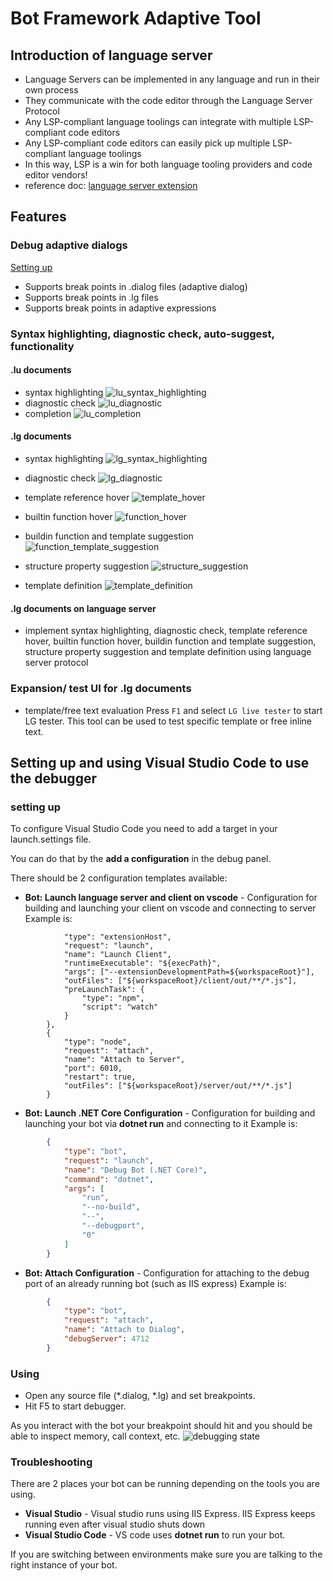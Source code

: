 # Bot Framework Adaptive Tool

## Introduction of language server

- Language Servers can be implemented in any language and run in their own process
- They communicate with the code editor through the Language Server Protocol
- Any LSP-compliant language toolings can integrate with multiple LSP-compliant code editors
- Any LSP-compliant code editors can easily pick up multiple LSP-compliant language toolings
- In this way, LSP is a win for both language tooling providers and code editor vendors!
- reference doc: [language server extension](https://code.visualstudio.com/api/language-extensions/language-server-extension-guide)


## Features
### Debug adaptive dialogs
[Setting up](#set_up)

- Supports break points in .dialog files (adaptive dialog)
- Supports break points in .lg files
- Supports break points in adaptive expressions

### Syntax highlighting, diagnostic check, auto-suggest, functionality
#### .lu documents
- syntax highlighting
![lu_syntax_highlighting](./resources/images/lu_syntax_highlighting.png)
- diagnostic check
![lu_diagnostic](./resources/images/lu_diagnostic.png)
- completion 
![lu_completion](./resources/images/lu_completion.gif)

#### .lg documents
- syntax highlighting
![lg_syntax_highlighting](./resources/images/lg_syntax_highlighting.png)

- diagnostic check
![lg_diagnostic](./resources/images/lg_diagnostic.gif)

- template reference hover
![template_hover](./resources/images/template_hover.png)

- builtin function hover
![function_hover](./resources/images/function_hover.png)

- buildin function and template suggestion
![function_template_suggestion](./resources/images/function_template_suggestion.gif)

- structure property suggestion
![structure_suggestion](./resources/images/structure_suggestion.gif)

- template definition
![template_definition](./resources/images/template_definition.gif)

#### .lg documents on language server
- implement syntax highlighting, diagnostic check, template reference hover, builtin function hover, buildin function and template suggestion, structure property suggestion and template definition using language server protocol 


### Expansion/ test UI for .lg documents
- template/free text evaluation
Press `F1` and select `LG live tester` to start LG tester.
This tool can be used to test specific template or free inline text.


<a name="set_up"></a>

## Setting up and using Visual Studio Code to use the debugger
### setting up
To configure Visual Studio Code you need to add a target in your launch.settings file.

You can do that by the **add a configuration** in the debug panel.

There should be 2 configuration templates available:

* **Bot: Launch language server and client on vscode** - Configuration for building and launching your client on vscode and connecting to server
Example is:
```json{
			"type": "extensionHost",
			"request": "launch",
			"name": "Launch Client",
			"runtimeExecutable": "${execPath}",
			"args": ["--extensionDevelopmentPath=${workspaceRoot}"],
			"outFiles": ["${workspaceRoot}/client/out/**/*.js"],
			"preLaunchTask": {
				"type": "npm",
				"script": "watch"
			}
		},
		{
			"type": "node",
			"request": "attach",
			"name": "Attach to Server",
			"port": 6010,
			"restart": true,
			"outFiles": ["${workspaceRoot}/server/out/**/*.js"]
        }
```
* **Bot: Launch .NET Core Configuration** - Configuration for building and launching your bot via **dotnet run** and connecting to it
Example is:
```json
        {
            "type": "bot",
            "request": "launch",
            "name": "Debug Bot (.NET Core)",
            "command": "dotnet",
            "args": [
                "run",
                "--no-build",
                "--",
                "--debugport",
                "0"
            ]
        }
```
* **Bot: Attach Configuration** - Configuration for attaching to the debug port of an already running bot (such as IIS express)
Example is:
```json
        {
            "type": "bot",
            "request": "attach",
            "name": "Attach to Dialog",
            "debugServer": 4712
        }
```

### Using

* Open any source file (*.dialog, *.lg) and set breakpoints.
* Hit F5 to start debugger.

As you interact with the bot your breakpoint should hit and you should be able to inspect memory, call context, etc.
![debugging state](./resources/images/debugging.png)

### Troubleshooting
There are 2 places your bot can be running depending on the tools you are using.

* **Visual Studio** - Visual studio runs using IIS Express.  IIS Express keeps running even after visual studio shuts down
* **Visual Studio Code** - VS code uses **dotnet run** to run your bot.

If you are switching between environments make sure you are talking to the right instance of your bot.


